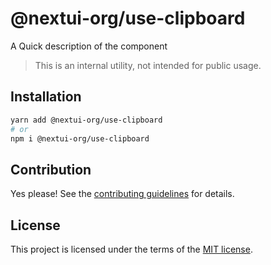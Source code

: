 # @nextui-org/use-clipboard

A Quick description of the component

> This is an internal utility, not intended for public usage.

## Installation

```sh
yarn add @nextui-org/use-clipboard
# or
npm i @nextui-org/use-clipboard
```

## Contribution

Yes please! See the
[contributing guidelines](https://github.com/nextui-org/nextui/blob/master/CONTRIBUTING.md)
for details.

## License

This project is licensed under the terms of the
[MIT license](https://github.com/nextui-org/nextui/blob/master/LICENSE).
